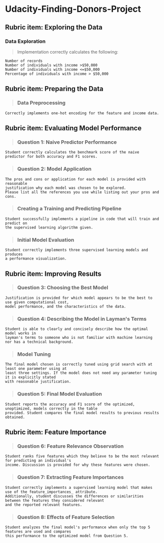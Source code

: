 # Udacity-Finding-Donors-Project

## Rubric item: Exploring the Data
### Data Exploration
> Implementation correctly calculates the following:

    Number of records
    Number of individuals with income >$50,000
    Number of individuals with income <=$50,000
    Percentage of individuals with income > $50,000

## Rubric item: Preparing the Data
> ### Data Preprocessing
    Correctly implements one-hot encoding for the feature and income data.

## Rubric item: Evaluating Model Performance
> ### Question 1: Naive Predictor Performance
    Student correctly calculates the benchmark score of the naive predictor for both accuracy and F1 scores.

> ### Question 2: Model Application
    The pros and cons or application for each model is provided with reasonable 
    justification why each model was chosen to be explored.
    Please list all the references you use while listing out your pros and cons.

> ### Creating a Training and Predicting Pipeline
    Student successfully implements a pipeline in code that will train and predict on 
    the supervised learning algorithm given.

> ### Initial Model Evaluation
    Student correctly implements three supervised learning models and produces 
    a performance visualization.

## Rubric item: Improving Results
> ### Question 3: Choosing the Best Model
	Justification is provided for which model appears to be the best to use given computational cost, 
	model performance, and the characteristics of the data.
 
> ### Question 4: Describing the Model in Layman's Terms
	Student is able to clearly and concisely describe how the optimal model works in 
 	layman's terms to someone who is not familiar with machine learning nor has a technical background.
> ### Model Tuning
	The final model chosen is correctly tuned using grid search with at least one parameter using at 
	least three settings. If the model does not need any parameter tuning it is explicitly stated 
	with reasonable justification.
> ### Question 5: Final Model Evaluation
	Student reports the accuracy and F1 score of the optimized, unoptimized, models correctly in the table 
	provided. Student compares the final model results to previous results obtained.
## Rubric item: Feature Importance
> ### Question 6: Feature Relevance Observation
	Student ranks five features which they believe to be the most relevant for predicting an individual's 
	income. Discussion is provided for why these features were chosen.
> ### Question 7: Extracting Feature Importances
	Student correctly implements a supervised learning model that makes use of the feature_importances_ attribute. 
	Additionally, student discusses the differences or similarities between the features they considered relevant 
	and the reported relevant features.
> ### Question 8: Effects of Feature Selection
	Student analyzes the final model's performance when only the top 5 features are used and compares 
	this performance to the optimized model from Question 5.
 
